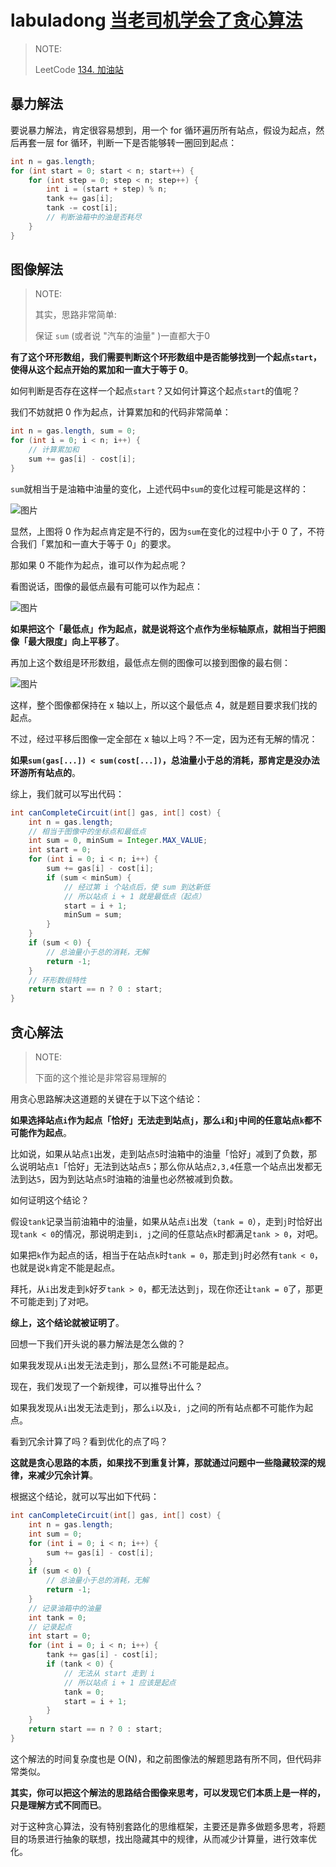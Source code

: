 # labuladong [当老司机学会了贪心算法](https://mp.weixin.qq.com/s/k-z_oewAqMYc3vpmOm4gEQ) 

> NOTE: 
>
> LeetCode [134. 加油站](https://leetcode-cn.com/problems/gas-station/)

## 暴力解法

要说暴力解法，肯定很容易想到，用一个 for 循环遍历所有站点，假设为起点，然后再套一层 for 循环，判断一下是否能够转一圈回到起点：

```Java
int n = gas.length;
for (int start = 0; start < n; start++) {
    for (int step = 0; step < n; step++) {
        int i = (start + step) % n;
        tank += gas[i];
        tank -= cost[i];
        // 判断油箱中的油是否耗尽
    }
}
```

## 图像解法

> NOTE: 
>
> 其实，思路非常简单: 
>
> 保证 `sum` (或者说 "汽车的油量" )一直都大于0

**有了这个环形数组，我们需要判断这个环形数组中是否能够找到一个起点`start`，使得从这个起点开始的累加和一直大于等于 0**。

如何判断是否存在这样一个起点`start`？又如何计算这个起点`start`的值呢？

我们不妨就把 0 作为起点，计算累加和的代码非常简单：

```Java
int n = gas.length, sum = 0;
for (int i = 0; i < n; i++) {
    // 计算累加和
    sum += gas[i] - cost[i];
}
```

`sum`就相当于是油箱中油量的变化，上述代码中`sum`的变化过程可能是这样的：

![图片](https://mmbiz.qpic.cn/sz_mmbiz_jpg/gibkIz0MVqdFBqGqia6FfNkXMz8dMTghNGOtyw0arMOy7gEJbueBBc4mf48MGI5xQxwphrKXxTF94X0uuJYAuwpw/640?wx_fmt=jpeg&tp=webp&wxfrom=5&wx_lazy=1&wx_co=1)

显然，上图将 0 作为起点肯定是不行的，因为`sum`在变化的过程中小于 0 了，不符合我们「累加和一直大于等于 0」的要求。

那如果 0 不能作为起点，谁可以作为起点呢？

看图说话，图像的最低点最有可能可以作为起点：

![图片](https://mmbiz.qpic.cn/sz_mmbiz_jpg/gibkIz0MVqdFBqGqia6FfNkXMz8dMTghNG3DZFI5pIwceDMLO5vibMnWtaARMrcaicOBJSGjgicicibmsmgibicZUB4hXrg/640?wx_fmt=jpeg&tp=webp&wxfrom=5&wx_lazy=1&wx_co=1)

**如果把这个「最低点」作为起点，就是说将这个点作为坐标轴原点，就相当于把图像「最大限度」向上平移了**。

再加上这个数组是环形数组，最低点左侧的图像可以接到图像的最右侧：

![图片](https://mmbiz.qpic.cn/sz_mmbiz_jpg/gibkIz0MVqdFBqGqia6FfNkXMz8dMTghNGINeCKDjhgjROQonon8PP8j5YLibCSqSrxVP0xITUMwKfYKeAlibzT8jg/640?wx_fmt=jpeg&tp=webp&wxfrom=5&wx_lazy=1&wx_co=1)

这样，整个图像都保持在 x 轴以上，所以这个最低点 4，就是题目要求我们找的起点。

不过，经过平移后图像一定全部在 x 轴以上吗？不一定，因为还有无解的情况：

**如果`sum(gas[...]) < sum(cost[...])`，总油量小于总的消耗，那肯定是没办法环游所有站点的**。

综上，我们就可以写出代码：

```Java
int canCompleteCircuit(int[] gas, int[] cost) {
    int n = gas.length;
    // 相当于图像中的坐标点和最低点
    int sum = 0, minSum = Integer.MAX_VALUE;
    int start = 0;
    for (int i = 0; i < n; i++) {
        sum += gas[i] - cost[i];
        if (sum < minSum) {
            // 经过第 i 个站点后，使 sum 到达新低
            // 所以站点 i + 1 就是最低点（起点）
            start = i + 1;
            minSum = sum;
        }
    }
    if (sum < 0) {
        // 总油量小于总的消耗，无解
        return -1;
    }
    // 环形数组特性
    return start == n ? 0 : start;
}
```

## 贪心解法

> NOTE: 
>
> 下面的这个推论是非常容易理解的

用贪心思路解决这道题的关键在于以下这个结论：

**如果选择站点`i`作为起点「恰好」无法走到站点`j`，那么`i`和`j`中间的任意站点`k`都不可能作为起点**。

比如说，如果从站点`1`出发，走到站点`5`时油箱中的油量「恰好」减到了负数，那么说明站点`1`「恰好」无法到达站点`5`；那么你从站点`2,3,4`任意一个站点出发都无法到达`5`，因为到达站点`5`时油箱的油量也必然被减到负数。

如何证明这个结论？

假设`tank`记录当前油箱中的油量，如果从站点`i`出发（`tank = 0`），走到`j`时恰好出现`tank < 0`的情况，那说明走到`i, j`之间的任意站点`k`时都满足`tank > 0`，对吧。

如果把`k`作为起点的话，相当于在站点`k`时`tank = 0`，那走到`j`时必然有`tank < 0`，也就是说`k`肯定不能是起点。

拜托，从`i`出发走到`k`好歹`tank > 0`，都无法达到`j`，现在你还让`tank = 0`了，那更不可能走到`j`了对吧。

**综上，这个结论就被证明了**。

回想一下我们开头说的暴力解法是怎么做的？

如果我发现从`i`出发无法走到`j`，那么显然`i`不可能是起点。

现在，我们发现了一个新规律，可以推导出什么？

如果我发现从`i`出发无法走到`j`，那么`i`以及`i, j`之间的所有站点都不可能作为起点。

看到冗余计算了吗？看到优化的点了吗？

**这就是贪心思路的本质，如果找不到重复计算，那就通过问题中一些隐藏较深的规律，来减少冗余计算**。

根据这个结论，就可以写出如下代码：

```Java
int canCompleteCircuit(int[] gas, int[] cost) {
    int n = gas.length;
    int sum = 0;
    for (int i = 0; i < n; i++) {
        sum += gas[i] - cost[i];
    }
    if (sum < 0) {
        // 总油量小于总的消耗，无解
        return -1;
    }
    // 记录油箱中的油量
    int tank = 0;
    // 记录起点
    int start = 0;
    for (int i = 0; i < n; i++) {
        tank += gas[i] - cost[i];
        if (tank < 0) {
            // 无法从 start 走到 i
            // 所以站点 i + 1 应该是起点
            tank = 0;
            start = i + 1;
        }
    }
    return start == n ? 0 : start;
}
```

这个解法的时间复杂度也是 O(N)，和之前图像法的解题思路有所不同，但代码非常类似。

**其实，你可以把这个解法的思路结合图像来思考，可以发现它们本质上是一样的，只是理解方式不同而已**。

对于这种贪心算法，没有特别套路化的思维框架，主要还是靠多做题多思考，将题目的场景进行抽象的联想，找出隐藏其中的规律，从而减少计算量，进行效率优化。

